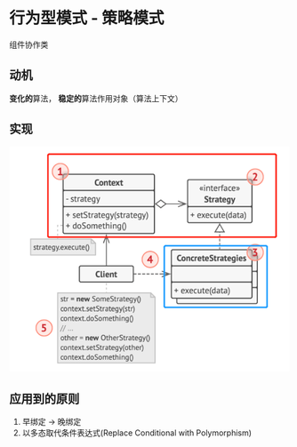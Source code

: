 # 行为型模式 - 策略模式
组件协作类
## 动机
**变化的**算法， **稳定的**算法作用对象（算法上下文）
## 实现
![UML](pics/39_Stategy_UML.png)
## 应用到的原则
1. 早绑定 -> 晚绑定
2. 以多态取代条件表达式(Replace Conditional with Polymorphism)